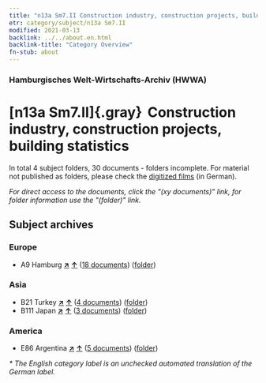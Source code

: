 ```yaml
---
title: "n13a Sm7.II Construction industry, construction projects, building statistics"
etr: category/subject/n13a Sm7.II
modified: 2021-03-13
backlink: ../../about.en.html
backlink-title: "Category Overview"
fn-stub: about
---
```


### Hamburgisches Welt-Wirtschafts-Archiv (HWWA)
# [n13a Sm7.II]{.gray}&#8201; Construction industry, construction projects, building statistics&#160; 





In total 4 subject folders, 30 documents - folders incomplete.
For material not published as folders, please check the [digitized films](/film/h1_sh) (in German).

_For direct access to the documents, click the "(xy documents)" link, for folder information use the "(folder)" link._

## Subject archives



### Europe

- A9 Hamburg [**&nearr;**](../../../geo/i/140905/about.en.html "Hamburg (all folders)") [**&uarr;**](../../../geo/about.en.html#A9 "Country category system") (<a href="https://pm20.zbw.eu/dfgview/sh/140905,145129" title="about: Hamburg : Construction industry, construction projects, building statistics" target="_blank">18 documents</a>) ([folder](../../../../folder/sh/1409xx/140905/1451xx/145129/about.en.html))

### Asia

- B21 Turkey [**&nearr;**](../../../geo/i/141111/about.en.html "Turkey (all folders)") [**&uarr;**](../../../geo/about.en.html#B21 "Country category system") (<a href="https://pm20.zbw.eu/dfgview/sh/141111,145129" title="about: Turkey : Construction industry, construction projects, building statistics" target="_blank">4 documents</a>) ([folder](../../../../folder/sh/1411xx/141111/1451xx/145129/about.en.html))
- B111 Japan [**&nearr;**](../../../geo/i/141272/about.en.html "Japan (all folders)") [**&uarr;**](../../../geo/about.en.html#B111 "Country category system") (<a href="https://pm20.zbw.eu/dfgview/sh/141272,145129" title="about: Japan : Construction industry, construction projects, building statistics" target="_blank">3 documents</a>) ([folder](../../../../folder/sh/1412xx/141272/1451xx/145129/about.en.html))

### America

- E86 Argentina [**&nearr;**](../../../geo/i/141692/about.en.html "Argentina (all folders)") [**&uarr;**](../../../geo/about.en.html#E86 "Country category system") (<a href="https://pm20.zbw.eu/dfgview/sh/141692,145129" title="about: Argentina : Construction industry, construction projects, building statistics" target="_blank">5 documents</a>) ([folder](../../../../folder/sh/1416xx/141692/1451xx/145129/about.en.html))


_* The English category label is an unchecked automated translation of the German label._

